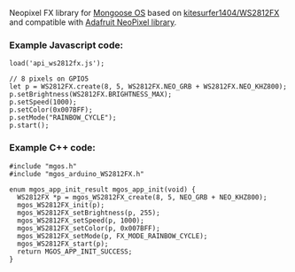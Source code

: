 Neopixel FX library for [Mongoose OS](https://mongoose-os.com/) based on [kitesurfer1404/WS2812FX](https://github.com/kitesurfer1404/WS2812FX) and compatible with [Adafruit NeoPixel library](https://github.com/adafruit/Adafruit_NeoPixel).

### Example Javascript code:

    load('api_ws2812fx.js');

    // 8 pixels on GPIO5
    let p = WS2812FX.create(8, 5, WS2812FX.NEO_GRB + WS2812FX.NEO_KHZ800);
    p.setBrightness(WS2812FX.BRIGHTNESS_MAX);
    p.setSpeed(1000);
    p.setColor(0x007BFF);
    p.setMode("RAINBOW_CYCLE");
    p.start();

### Example C++ code:

    #include "mgos.h"
    #include "mgos_arduino_WS2812FX.h"

    enum mgos_app_init_result mgos_app_init(void) {
      WS2812FX *p = mgos_WS2812FX_create(8, 5, NEO_GRB + NEO_KHZ800);
      mgos_WS2812FX_init(p);
      mgos_WS2812FX_setBrightness(p, 255);
      mgos_WS2812FX_setSpeed(p, 1000);
      mgos_WS2812FX_setColor(p, 0x007BFF);
      mgos_WS2812FX_setMode(p, FX_MODE_RAINBOW_CYCLE);
      mgos_WS2812FX_start(p);
      return MGOS_APP_INIT_SUCCESS;
    }
